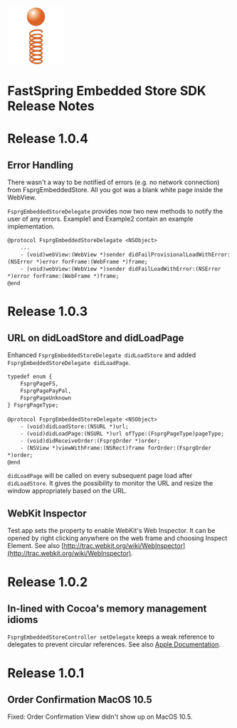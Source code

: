<html>
<head>
<meta http-equiv="Content-type" content="text/html; charset=utf-8">
<title>Release Notes FsprgEmbeddedStoreSDK</title>
<link rel='stylesheet' href='HOW_TO/style.css' type='text/css'/>
</head>
<body>

<img id="logo" src="HOW_TO/fastspring_logo.png"/>

<h1 id='header'>FastSpring Embedded Store SDK<br/>Release Notes</h1>

# Release 1.0.4 #

## Error Handling ##

There wasn't a way to be notified of errors (e.g. no network connection) from FsprgEmbeddedStore. All you got was a blank white page inside the WebView.

`FsprgEmbeddedStoreDelegate` provides now two new methods to notify the user of any errors. Example1 and Example2 contain an example implementation.

	@protocol FsprgEmbeddedStoreDelegate <NSObject>
		...
		- (void)webView:(WebView *)sender didFailProvisionalLoadWithError:(NSError *)error forFrame:(WebFrame *)frame;
		- (void)webView:(WebView *)sender didFailLoadWithError:(NSError *)error forFrame:(WebFrame *)frame;
	@end



# Release 1.0.3 #

## URL on didLoadStore and didLoadPage ##
Enhanced `FsprgEmbeddedStoreDelegate didLoadStore` and added `FsprgEmbeddedStoreDelegate didLoadPage`.

	typedef enum {
		FsprgPageFS,
		FsprgPagePayPal,
		FsprgPageUnknown
	} FsprgPageType;

	@protocol FsprgEmbeddedStoreDelegate <NSObject>
		- (void)didLoadStore:(NSURL *)url;
		- (void)didLoadPage:(NSURL *)url ofType:(FsprgPageType)pageType;
		- (void)didReceiveOrder:(FsprgOrder *)order;
		- (NSView *)viewWithFrame:(NSRect)frame forOrder:(FsprgOrder *)order;
	@end

`didLoadPage` will be called on every subsequent page load after `didLoadStore`. It gives the possibility to monitor the URL and resize the window appropriately based on the URL.

## WebKit Inspector ##

Test.app sets the property to enable WebKit's Web Inspector. It can be opened by right clicking anywhere on the web frame and choosing Inspect Element. See also [http://trac.webkit.org/wiki/WebInspector](http://trac.webkit.org/wiki/WebInspector).



# Release 1.0.2 #

## In-lined with Cocoa's memory management idioms ##

`FsprgEmbeddedStoreController setDelegate` keeps a weak reference to delegates to prevent circular references. See also [Apple Documentation](https://developer.apple.com/library/mac/documentation/Cocoa/Conceptual/MemoryMgmt/Articles/mmObjectOwnership.html#//apple_ref/doc/uid/20000043-1044135).



# Release 1.0.1 #

## Order Confirmation MacOS 10.5 ##

Fixed: Order Confirmation View didn't show up on MacOS 10.5.

</body></html>
